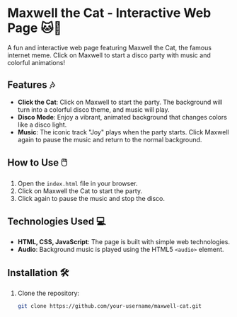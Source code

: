 # Maxwell the Cat - Interactive Web Page 🐱🎉

A fun and interactive web page featuring Maxwell the Cat, the famous internet meme. Click on Maxwell to start a disco party with music and colorful animations!

## Features 🎶

- **Click the Cat**: Click on Maxwell to start the party. The background will turn into a colorful disco theme, and music will play.
- **Disco Mode**: Enjoy a vibrant, animated background that changes colors like a disco light.
- **Music**: The iconic track "Joy" plays when the party starts. Click Maxwell again to pause the music and return to the normal background.

## How to Use 🖱️

1. Open the `index.html` file in your browser.
2. Click on Maxwell the Cat to start the party.
3. Click again to pause the music and stop the disco.

## Technologies Used 💻

- **HTML, CSS, JavaScript**: The page is built with simple web technologies.
- **Audio**: Background music is played using the HTML5 `<audio>` element.

## Installation 🛠️

1. Clone the repository:
   ```bash
   git clone https://github.com/your-username/maxwell-cat.git
